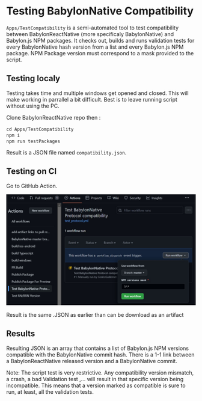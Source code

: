 # Testing BabylonNative Compatibility

`Apps/TestCompatibility` is a semi-automated tool to test compatibility between BabylonReactNative (more specificaly BabylonNative)
and Babylon.js NPM packages.
It checks out, builds and runs validation tests for every BabylonNative hash version from a list and every Babylon.js NPM package.
NPM Package version must correspond to a mask provided to the script.

## Testing localy

Testing takes time and multiple windows get opened and closed. This will make working in parrallel a bit difficult. Best is to leave running script without using the PC.

Clone BabylonReactNative repo then :
```
cd Apps/TestCompatibility
npm i
npm run testPackages
```

Result is a JSON file named `compatibility.json`.

## Testing on CI

Go to GitHub Action.

![Preview](./Images/compatibilityTest.jpg)

Result is the same .JSON as earlier than can be download as an artifact

## Results

Resulting JSON is an array that contains a list of Babylon.js NPM versions compatible with the BabylonNative commit hash.
There is a 1-1 link between a BabylonReactNative released version and a BabylonNative commit.

Note: The script test is very restrictive. Any compatibility version mismatch, a crash, a bad Validation test ,... will result in that specific version being incompatible.
This means that a version marked as compatible is sure to run, at least, all the validation tests.